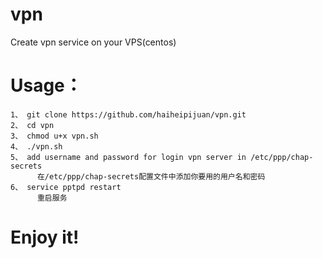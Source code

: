 # vpn
Create vpn service on your VPS(centos)

# Usage：

```
1、 git clone https://github.com/haiheipijuan/vpn.git 
2、 cd vpn
3、 chmod u+x vpn.sh 
4、 ./vpn.sh
5、 add username and password for login vpn server in /etc/ppp/chap-secrets
      在/etc/ppp/chap-secrets配置文件中添加你要用的用户名和密码
6、 service pptpd restart
      重启服务
```

# Enjoy it!
